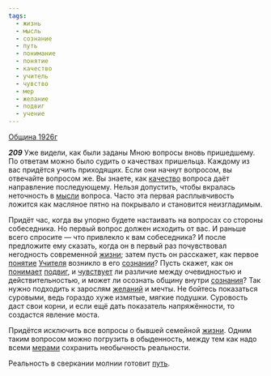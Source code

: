 ```yaml
---
tags:
  - жизнь
  - мысль
  - сознание
  - путь
  - понимание
  - понятие
  - качество
  - учитель
  - чувство
  - мер
  - желание
  - подвиг
  - учение
---
```


[Община 1926г](https://127.0.0.1:4002/agni/1926)

___209___
Уже видели, как были заданы Мною вопросы вновь пришедшему. По ответам можно было судить о качествах пришельца. Каждому из вас придётся учить приходящих. Если они начнут вопросом, вы отвечайте вопросом же. Вы знаете, как [качество](../../../tags/#качество) вопроса даёт направление последующему. Нельзя допустить, чтобы вкралась неточность в [мысли](../../../tags/#мысль) вопроса. Часто эта первая расплывчивость ложится как масляное пятно на покрывало и становится неизгладимым.   

Придёт час, когда вы упорно будете настаивать на вопросах со стороны собеседника. Но первый вопрос должен исходить от вас. И раньше всего спросите — что привлекло к вам собеседника? И после предложите ему сказать, когда он в первый раз почувствовал негодность современной [жизни](../../../tags/#жизнь); затем пусть он расскажет, как первое [понятие](../../../tags/#понятие) [Учителя](../../../tags/#учитель) возникло в его [сознании](../../../tags/#сознание)? Пусть скажет, как он [понимает](../../../tags/#понимание) [подвиг](../../../tags/#подвиг), и [чувствует](../../../tags/#чувство) ли различие между очевидностью и действительностью, и может ли осознать общину внутри [сознания](../../../tags/#сознание)? Так нужно подходить к зарослям [желаний](../../../tags/#желание) и мечты. Не бойтесь показаться суровыми, ведь гораздо хуже измятые, мягкие подушки. Суровость даст свои корни, и если ещё дать показатель напряжённости, то создастся явление моста.   

Придётся исключить все вопросы о бывшей семейной [жизни](../../../tags/#жизнь). Одним таким вопросом можно погрузить в обыденность, между тем как надо всеми [мерами](../../../tags/#мер) сохранить необычность реальности.   

Реальность в сверкании молнии готовит [путь](../../../tags/#путь).   

